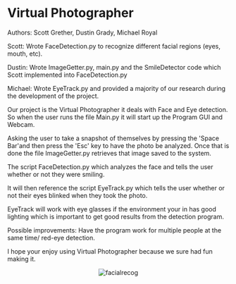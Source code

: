 # Virtual Photographer

Authors: Scott Grether, Dustin Grady, Michael Royal

Scott: Wrote FaceDetection.py to recognize different facial regions (eyes, mouth, etc).

Dustin: Wrote ImageGetter.py, main.py and the SmileDetector code which Scott implemented into FaceDetection.py 

Michael: Wrote EyeTrack.py and provided a majority of our research during the development of the project.

Our project is the Virtual Photographer it deals with Face and Eye detection. So when the user runs the file Main.py it will start up the Program GUI and Webcam. 

Asking the user to take a snapshot of themselves by pressing the 'Space Bar'and then press the 'Esc' key to have 
the photo be analyzed. Once that is done the file ImageGetter.py retrieves that image saved to the system. 

The script FaceDetection.py which analyzes the face and tells the user whether or not they were smiling. 

It will then reference the script EyeTrack.py which tells the user whether or not their eyes blinked when they took the photo. 

EyeTrack will work with eye glasses if the environment your in has good lighting which is important to get good results from the 
detection program. 

Possible improvements: Have the program work for multiple people at the same time/ red-eye detection.

I hope your enjoy using Virtual Photographer because we sure had fun making it. 

<p align="center">
  <img alt="facialrecog" src="https://user-images.githubusercontent.com/18353476/28000092-614cec1c-64d8-11e7-94aa-3815395fa837.jpg">
</p>
